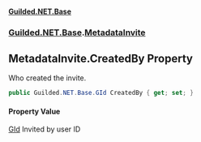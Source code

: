 
#### [Guilded.NET.Base](index 'index')
### [Guilded.NET.Base](index#Guilded_NET_Base 'Guilded.NET.Base').[MetadataInvite](MetadataInvite 'Guilded.NET.Base.MetadataInvite')
## MetadataInvite.CreatedBy Property
Who created the invite.  
```csharp
public Guilded.NET.Base.GId CreatedBy { get; set; }
```

#### Property Value
[GId](GId 'Guilded.NET.Base.GId')
Invited by user ID
